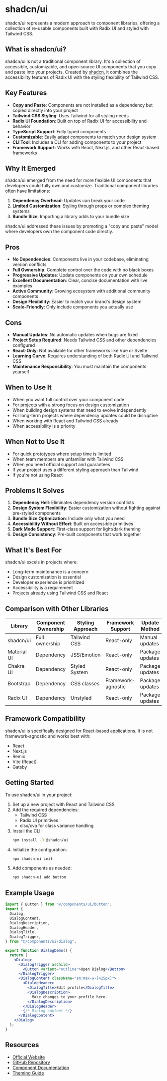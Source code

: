 # shadcn/ui

shadcn/ui represents a modern approach to component libraries, offering a collection of re-usable components built with Radix UI and styled with Tailwind CSS.

## What is shadcn/ui?

shadcn/ui is not a traditional component library. It's a collection of accessible, customizable, and open-source UI components that you copy and paste into your projects. Created by [shadcn](https://twitter.com/shadcn), it combines the accessibility features of Radix UI with the styling flexibility of Tailwind CSS.

## Key Features

- **Copy and Paste**: Components are not installed as a dependency but copied directly into your project
- **Tailwind CSS Styling**: Uses Tailwind for all styling needs
- **Radix UI Foundation**: Built on top of Radix UI for accessibility and behavior
- **TypeScript Support**: Fully typed components
- **Customizable**: Easily adapt components to match your design system
- **CLI Tool**: Includes a CLI for adding components to your project
- **Framework Support**: Works with React, Next.js, and other React-based frameworks

## Why It Emerged

shadcn/ui emerged from the need for more flexible UI components that developers could fully own and customize. Traditional component libraries often have limitations:

1. **Dependency Overhead**: Updates can break your code
2. **Limited Customization**: Styling through props or complex theming systems
3. **Bundle Size**: Importing a library adds to your bundle size

shadcn/ui addressed these issues by promoting a "copy and paste" model where developers own the component code directly.

## Pros

- **No Dependencies**: Components live in your codebase, eliminating version conflicts
- **Full Ownership**: Complete control over the code with no black boxes
- **Progressive Updates**: Update components on your own schedule
- **Excellent Documentation**: Clear, concise documentation with live examples
- **Active Community**: Growing ecosystem with additional community components
- **Design Flexibility**: Easier to match your brand's design system
- **Scale-Friendly**: Only include components you actually use

## Cons

- **Manual Updates**: No automatic updates when bugs are fixed
- **Project Setup Required**: Needs Tailwind CSS and other dependencies configured
- **React-Only**: Not available for other frameworks like Vue or Svelte
- **Learning Curve**: Requires understanding of both Radix UI and Tailwind CSS
- **Maintenance Responsibility**: You must maintain the components yourself

## When to Use It

- When you want full control over your component code
- For projects with a strong focus on design customization
- When building design systems that need to evolve independently
- For long-term projects where dependency updates could be disruptive
- When working with React and Tailwind CSS already
- When accessibility is a priority

## When Not to Use It

- For quick prototypes where setup time is limited
- When team members are unfamiliar with Tailwind CSS
- When you need official support and guarantees
- If your project uses a different styling approach than Tailwind
- If you're not using React

## Problems It Solves

1. **Dependency Hell**: Eliminates dependency version conflicts
2. **Design System Flexibility**: Easier customization without fighting against pre-styled components
3. **Bundle Size Optimization**: Include only what you need
4. **Accessibility Without Effort**: Built on accessible primitives
5. **Dark Mode Support**: First-class support for light/dark theming
6. **Design Consistency**: Pre-built components that work together

## What It's Best For

shadcn/ui excels in projects where:

- Long-term maintenance is a concern
- Design customization is essential
- Developer experience is prioritized
- Accessibility is a requirement
- Projects already using Tailwind CSS and React

## Comparison with Other Libraries

| Library     | Component Ownership | Styling Approach | Framework Support  | Update Method   |
| ----------- | ------------------- | ---------------- | ------------------ | --------------- |
| shadcn/ui   | Full ownership      | Tailwind CSS     | React-only         | Manual updates  |
| Material UI | Dependency          | JSS/Emotion      | React-only         | Package updates |
| Chakra UI   | Dependency          | Styled System    | React-only         | Package updates |
| Bootstrap   | Dependency          | CSS classes      | Framework-agnostic | Package updates |
| Radix UI    | Dependency          | Unstyled         | React-only         | Package updates |

## Framework Compatibility

shadcn/ui is specifically designed for React-based applications. It is not framework-agnostic and works best with:

- React
- Next.js
- Remix
- Vite (React)
- Gatsby

## Getting Started

To use shadcn/ui in your project:

1. Set up a new project with React and Tailwind CSS
2. Add the required dependencies:
   - Tailwind CSS
   - Radix UI primitives
   - clsx/cva for class variance handling
3. Install the CLI:
   ```bash
   npm install -D @shadcn/ui
   ```
4. Initialize the configuration:
   ```bash
   npx shadcn-ui init
   ```
5. Add components as needed:
   ```bash
   npx shadcn-ui add button
   ```

## Example Usage

```jsx
import { Button } from "@/components/ui/button";
import {
  Dialog,
  DialogContent,
  DialogDescription,
  DialogHeader,
  DialogTitle,
  DialogTrigger,
} from "@/components/ui/dialog";

export function DialogDemo() {
  return (
    <Dialog>
      <DialogTrigger asChild>
        <Button variant="outline">Open Dialog</Button>
      </DialogTrigger>
      <DialogContent className="sm:max-w-[425px]">
        <DialogHeader>
          <DialogTitle>Edit profile</DialogTitle>
          <DialogDescription>
            Make changes to your profile here.
          </DialogDescription>
        </DialogHeader>
        {/* Dialog content */}
      </DialogContent>
    </Dialog>
  );
}
```

## Resources

- [Official Website](https://ui.shadcn.com/)
- [GitHub Repository](https://github.com/shadcn/ui)
- [Component Documentation](https://ui.shadcn.com/docs/components/accordion)
- [Theming Guide](https://ui.shadcn.com/docs/theming)
